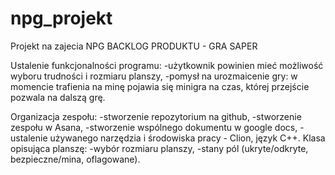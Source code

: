 # npg_projekt
Projekt na zajecia NPG
BACKLOG PRODUKTU - GRA SAPER

Ustalenie funkcjonalności programu:
  -użytkownik powinien mieć możliwość wyboru trudności i rozmiaru planszy,
  -pomysł na urozmaicenie gry: w momencie trafienia na minę pojawia się minigra na czas, której przejście pozwala na dalszą grę.

Organizacja zespołu:
  -stworzenie repozytorium na github,
  -stworzenie zespołu w Asana,
  -stworzenie wspólnego dokumentu w google docs,
  -ustalenie używanego narzędzia i środowiska pracy - Clion, język C++.
 Klasa opisująca planszę:
  -wybór rozmiaru planszy,
  -stany pól (ukryte/odkryte, bezpieczne/mina, oflagowane).


